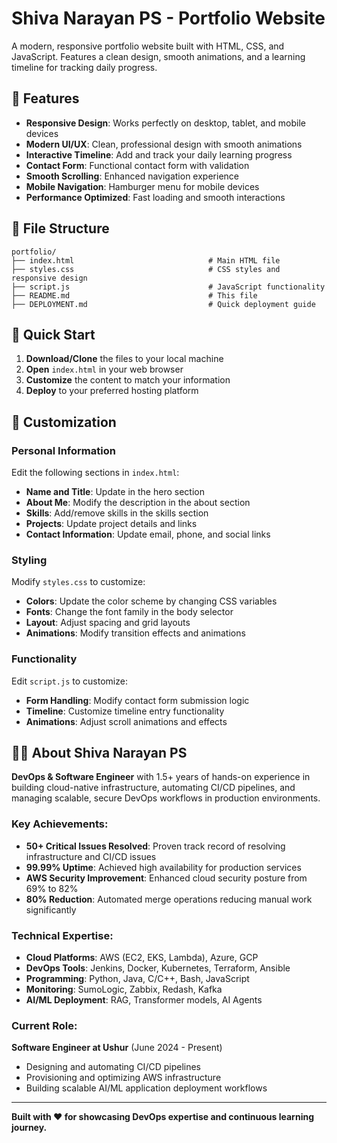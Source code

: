 # Shiva Narayan PS - Portfolio Website

A modern, responsive portfolio website built with HTML, CSS, and JavaScript. Features a clean design, smooth animations, and a learning timeline for tracking daily progress.

## 🌟 Features

- **Responsive Design**: Works perfectly on desktop, tablet, and mobile devices
- **Modern UI/UX**: Clean, professional design with smooth animations
- **Interactive Timeline**: Add and track your daily learning progress
- **Contact Form**: Functional contact form with validation
- **Smooth Scrolling**: Enhanced navigation experience
- **Mobile Navigation**: Hamburger menu for mobile devices
- **Performance Optimized**: Fast loading and smooth interactions

## 📁 File Structure

```
portfolio/
├── index.html                              # Main HTML file
├── styles.css                              # CSS styles and responsive design
├── script.js                               # JavaScript functionality
├── README.md                               # This file
├── DEPLOYMENT.md                           # Quick deployment guide
```

## 🚀 Quick Start

1. **Download/Clone** the files to your local machine
2. **Open** `index.html` in your web browser
3. **Customize** the content to match your information
4. **Deploy** to your preferred hosting platform

## 🎨 Customization

### Personal Information
Edit the following sections in `index.html`:

- **Name and Title**: Update in the hero section
- **About Me**: Modify the description in the about section
- **Skills**: Add/remove skills in the skills section
- **Projects**: Update project details and links
- **Contact Information**: Update email, phone, and social links

### Styling
Modify `styles.css` to customize:

- **Colors**: Update the color scheme by changing CSS variables
- **Fonts**: Change the font family in the body selector
- **Layout**: Adjust spacing and grid layouts
- **Animations**: Modify transition effects and animations

### Functionality
Edit `script.js` to customize:

- **Form Handling**: Modify contact form submission logic
- **Timeline**: Customize timeline entry functionality
- **Animations**: Adjust scroll animations and effects

## 👨‍💻 About Shiva Narayan PS

**DevOps & Software Engineer** with 1.5+ years of hands-on experience in building cloud-native infrastructure, automating CI/CD pipelines, and managing scalable, secure DevOps workflows in production environments.

### Key Achievements:
- **50+ Critical Issues Resolved**: Proven track record of resolving infrastructure and CI/CD issues
- **99.99% Uptime**: Achieved high availability for production services
- **AWS Security Improvement**: Enhanced cloud security posture from 69% to 82%
- **80% Reduction**: Automated merge operations reducing manual work significantly

### Technical Expertise:
- **Cloud Platforms**: AWS (EC2, EKS, Lambda), Azure, GCP
- **DevOps Tools**: Jenkins, Docker, Kubernetes, Terraform, Ansible
- **Programming**: Python, Java, C/C++, Bash, JavaScript
- **Monitoring**: SumoLogic, Zabbix, Redash, Kafka
- **AI/ML Deployment**: RAG, Transformer models, AI Agents

### Current Role:
**Software Engineer at Ushur** (June 2024 - Present)
- Designing and automating CI/CD pipelines
- Provisioning and optimizing AWS infrastructure
- Building scalable AI/ML application deployment workflows

---

**Built with ❤️ for showcasing DevOps expertise and continuous learning journey.**
